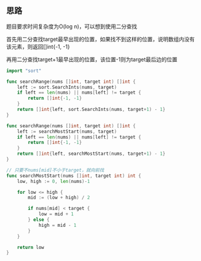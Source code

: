 ## 思路

题目要求时间复杂度为O(log n)，可以想到使用二分查找

首先用二分查找target最早出现的位置，如果找不到这样的位置，说明数组内没有该元素，则返回[]int{-1, -1}

再用二分查找target+1最早出现的位置，该位置-1则为target最后边的位置

```go
import "sort"

func searchRange(nums []int, target int) []int {
	left := sort.SearchInts(nums, target)
	if left == len(nums) || nums[left] != target {
		return []int{-1, -1}
	}
	return []int{left, sort.SearchInts(nums, target+1) - 1}
}
```

```go
func searchRange(nums []int, target int) []int {
	left := searchMostStart(nums, target)
	if left == len(nums) || nums[left] != target {
		return []int{-1, -1}
	}
	return []int{left, searchMostStart(nums, target+1) - 1}
}

// 只要不nums[mid]不小于target，就向前找
func searchMostStart(nums []int, target int) int {
	low, high := 0, len(nums)-1

	for low <= high {
		mid := (low + high) / 2

		if nums[mid] < target {
			low = mid + 1
		} else {
			high = mid - 1
		}
	}

	return low
}
```